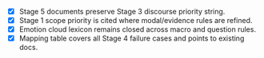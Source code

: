 - [x] Stage 5 documents preserve Stage 3 discourse priority string.
- [x] Stage 1 scope priority is cited where modal/evidence rules are refined.
- [x] Emotion cloud lexicon remains closed across macro and question rules.
- [x] Mapping table covers all Stage 4 failure cases and points to existing docs.
